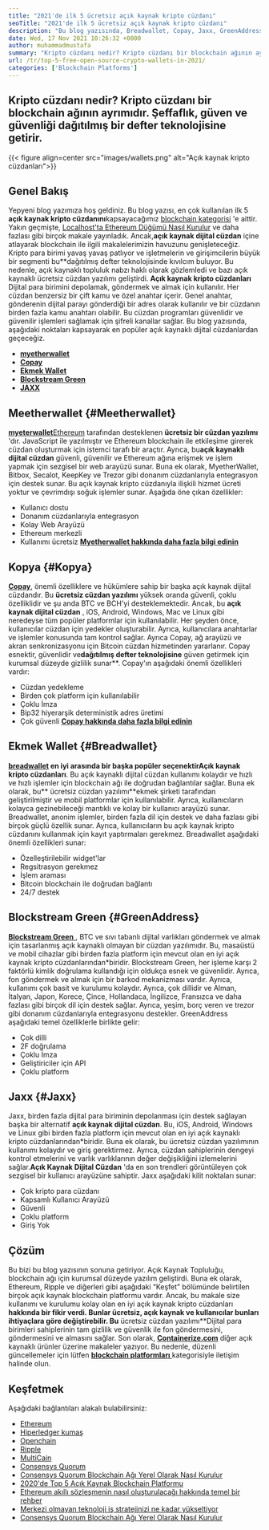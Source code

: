 ```yaml
---
title: "2021'de ilk 5 ücretsiz açık kaynak kripto cüzdanı" 
seoTitle: "2021'de ilk 5 ücretsiz açık kaynak kripto cüzdanı" 
description: "Bu blog yazısında, Breadwallet, Copay, Jaxx, GreenAddress ve Myetherwallet gibi en yaygın kullanılan açık kaynaklı kripto cüzdanları keşfedeceğiz." 
date: Wed, 17 Nov 2021 10:26:32 +0000
author: muhammadmustafa
summary: "Kripto cüzdanı nedir? Kripto cüzdanı bir blockchain ağının ayrımıdır. Şeffaflık, güven ve güvenliği dağıtılmış bir defter teknolojisine getirir." 
url: /tr/top-5-free-open-source-crypto-wallets-in-2021/
categories: ['Blockchain Platforms']
---
```


## Kripto cüzdanı nedir? Kripto cüzdanı bir blockchain ağının ayrımıdır. Şeffaflık, güven ve güvenliği dağıtılmış bir defter teknolojisine getirir.

{{< figure align=center src="images/wallets.png" alt="Açık kaynak kripto cüzdanları">}}


## Genel Bakış
Yepyeni blog yazımıza hoş geldiniz. Bu blog yazısı, en çok kullanılan ilk 5 **açık kaynak kripto cüzdanını**kapsayacağımız [blockchain kategorisi][1] 'e aittir. Yakın geçmişte, [Localhost'ta Ethereum Düğümü Nasıl Kurulur][2] ve daha fazlası gibi birçok makale yayınladık. Ancak,**açık kaynak dijital cüzdan** içine atlayarak blockchain ile ilgili makalelerimizin havuzunu genişleteceğiz. Kripto para birimi yavaş yavaş patlıyor ve işletmelerin ve girişimcilerin büyük bir segmenti bu**dağıtılmış defter teknolojisinde kıvılcım buluyor. Bu nedenle, açık kaynaklı topluluk nabzı haklı olarak gözlemledi ve bazı açık kaynaklı ücretsiz cüzdan yazılımı geliştirdi.
**Açık kaynak kripto cüzdanları** Dijital para birimini depolamak, göndermek ve almak için kullanılır. Her cüzdan benzersiz bir çift kamu ve özel anahtar içerir. Genel anahtar, gönderenin dijital parayı gönderdiği bir adres olarak kullanılır ve bir cüzdanın birden fazla kamu anahtarı olabilir. Bu cüzdan programları güvenlidir ve güvenilir işlemleri sağlamak için şifreli kanallar sağlar. Bu blog yazısında, aşağıdaki noktaları kapsayarak en popüler açık kaynaklı dijital cüzdanlardan geçeceğiz.
* **[myetherwallet][3]** 
* **[Copay][4]** 
* **[Ekmek Wallet][5]** 
* **[Blockstream Green][6]** 
* **[JAXX][7]** 

## Meetherwallet {#Meetherwallet}

[ **myeterwallet**][8][Ethereum][9] tarafından desteklenen **ücretsiz bir cüzdan yazılımı** 'dır. JavaScript ile yazılmıştır ve Ethereum blockchain ile etkileşime girerek cüzdan oluşturmak için istemci tarafı bir araçtır. Ayrıca, bu**açık kaynaklı dijital cüzdan** güvenli, güvenilir ve Ethereum ağına erişmek ve işlem yapmak için sezgisel bir web arayüzü sunar. Buna ek olarak, MyetherWallet, Bitbox, Secalot, KeepKey ve Trezor gibi donanım cüzdanlarıyla entegrasyon için destek sunar. Bu açık kaynak kripto cüzdanıyla ilişkili hizmet ücreti yoktur ve çevrimdışı soğuk işlemler sunar.
Aşağıda öne çıkan özellikler:
  * Kullanıcı dostu
  * Donanım cüzdanlarıyla entegrasyon
  * Kolay Web Arayüzü
  * Ethereum merkezli
  * Kullanımı ücretsiz
[ **Myetherwallet hakkında daha fazla bilgi edinin** ][8]

## Kopya {#Kopya}

[ **Copay**][10], önemli özelliklere ve hükümlere sahip bir başka açık kaynak dijital cüzdandır. Bu **ücretsiz cüzdan yazılımı** yüksek oranda güvenli, çoklu özelliklidir ve şu anda BTC ve BCH'yi desteklemektedir. Ancak, bu **açık kaynak dijital cüzdan** , iOS, Android, Windows, Mac ve Linux gibi neredeyse tüm popüler platformlar için kullanılabilir. Her şeyden önce, kullanıcılar cüzdan için yedekler oluşturabilir. Ayrıca, kullanıcılara anahtarlar ve işlemler konusunda tam kontrol sağlar. Ayrıca Copay, ağ arayüzü ve akran senkronizasyonu için Bitcoin cüzdan hizmetinden yararlanır. Copay esnektir, güvenlidir ve**dağıtılmış defter teknolojisine** güven getirmek için kurumsal düzeyde gizlilik sunar**.
Copay'ın aşağıdaki önemli özellikleri vardır:
  * Cüzdan yedekleme
  * Birden çok platform için kullanılabilir
  * Çoklu İmza
  * Bip32 hiyerarşik deterministik adres üretimi
  * Çok güvenli
**[Copay hakkında daha fazla bilgi edinin][11]**

## **Ekmek Wallet** {#Breadwallet}

**[breadwallet][12] **en iyi arasında bir başka popüler seçenektir**Açık kaynak kripto cüzdanları**. Bu açık kaynaklı dijital cüzdan kullanımı kolaydır ve hızlı ve hızlı işlemler için blockchain ağı ile doğrudan bağlantılar sağlar. Buna ek olarak, bu** ücretsiz cüzdan yazılımı**ekmek şirketi tarafından geliştirilmiştir ve mobil platformlar için kullanılabilir. Ayrıca, kullanıcıların kolayca gezinebileceği mantıklı ve kolay bir kullanıcı arayüzü sunar. Breadwallet, anonim işlemler, birden fazla dil için destek ve daha fazlası gibi birçok güçlü özellik sunar. Ayrıca, kullanıcıların bu açık kaynak kripto cüzdanını kullanmak için kayıt yaptırmaları gerekmez.
Breadwallet aşağıdaki önemli özellikleri sunar:
  * Özelleştirilebilir widget'lar
  * Regsitrasyon gerekmez
  * İşlem araması
  * Bitcoin blockchain ile doğrudan bağlantı
  * 24/7 destek

## Blockstream Green {#GreenAddress}

[ **Blockstream Green** ][13], BTC ve sıvı tabanlı dijital varlıkları göndermek ve almak için tasarlanmış açık kaynaklı olmayan bir cüzdan yazılımıdır. Bu, masaüstü ve mobil cihazlar gibi birden fazla platform için mevcut olan en iyi açık kaynak kripto cüzdanlarından*biridir. Blockstream Green, her işleme karşı 2 faktörlü kimlik doğrulama kullandığı için oldukça esnek ve güvenlidir. Ayrıca, fon göndermek ve almak için bir barkod mekanizması vardır. Ayrıca, kullanımı çok basit ve kurulumu kolaydır. Ayrıca, çok dillidir ve Alman, İtalyan, Japon, Korece, Çince, Hollandaca, İngilizce, Fransızca ve daha fazlası gibi birçok dil için destek sağlar. Ayrıca, yeşim, borç veren ve trezor gibi donanım cüzdanlarıyla entegrasyonu destekler.
GreenAddress aşağıdaki temel özelliklerle birlikte gelir:
  * Çok dilli
  * 2F doğrulama
  * Çoklu İmza
  * Geliştiriciler için API
  * Çoklu platform

## Jaxx {#Jaxx}

Jaxx, birden fazla dijital para biriminin depolanması için destek sağlayan başka bir alternatif **açık kaynak dijital cüzdan**. Bu, iOS, Android, Windows ve Linux gibi birden fazla platform için mevcut olan en iyi açık kaynaklı kripto cüzdanlarından*biridir. Buna ek olarak, bu ücretsiz cüzdan yazılımının kullanımı kolaydır ve giriş gerektirmez. Ayrıca, cüzdan sahiplerinin dengeyi kontrol etmelerini ve varlık varlıklarının değer değişikliğini izlemelerini sağlar.**Açık Kaynak Dijital Cüzdan** 'da en son trendleri görüntüleyen çok sezgisel bir kullanıcı arayüzüne sahiptir.
Jaxx aşağıdaki kilit noktaları sunar:
  * Çok kripto para cüzdanı
  * Kapsamlı Kullanıcı Arayüzü
  * Güvenli
  * Çoklu platform
  * Giriş Yok

## Çözüm
Bu bizi bu blog yazısının sonuna getiriyor. Açık Kaynak Topluluğu, blockchain ağı için kurumsal düzeyde yazılım geliştirdi. Buna ek olarak, Ethereum, Ripple ve diğerleri gibi aşağıdaki “Keşfet” bölümünde belirtilen birçok açık kaynak blockchain platformu vardır. Ancak, bu makale size kullanımı ve kurulumu kolay olan en iyi açık kaynak kripto cüzdanları **hakkında bir fikir verdi. Bunlar ücretsiz, açık kaynak ve kullanıcılar bunları ihtiyaçlara göre değiştirebilir. Bu** ücretsiz cüzdan yazılımı**Dijital para birimleri sahiplerinin tam gizlilik ve güvenlik ile fon göndermesini, göndermesini ve almasını sağlar.
Son olarak, [ **Containerize.com**][14] diğer açık kaynaklı ürünler üzerine makaleler yazıyor. Bu nedenle, düzenli güncellemeler için lütfen [**blockchain platformları** ][1] kategorisiyle iletişim halinde olun.

## Keşfetmek
Aşağıdaki bağlantıları alakalı bulabilirsiniz:
  * [Ethereum][9]
  * [Hiperledger kumaş][15]
  * [Openchain][16]
  * [Ripple][17]
  * [MultiCain][18]
  * [Consensys Quorum][19]
  * [Consensys Quorum Blockchain Ağı Yerel Olarak Nasıl Kurulur][20]
  * [2020'de Top 5 Açık Kaynak Blockchain Platformu][21]
  * [Ethereum akıllı sözleşmenin nasıl oluşturulacağı hakkında temel bir rehber][22]
  * [Merkezi olmayan teknoloji iş stratejinizi ne kadar yükseltiyor][23]
  * [Consensys Quorum Blockchain Ağı Yerel Olarak Nasıl Kurulur][20]



[1]: https://products.containerize.com/blockchain-platforms/
[2]: https://blog.containerize.com/blockchain-platforms/what-is-testnet-how-to-deploy-it-ethereum-testnet/
[3]: #MyEtherWallet
[4]: #Copay
[5]: #Breadwallet
[6]: #GreenAddress
[7]: #Jaxx
[8]: https://www.myetherwallet.com/
[9]: https://products.containerize.com/blockchain-platforms/ethereum
[10]: https://github.com/bitpay/copay
[11]: //github.com/bitpay/copay
[12]: https://brd.com/
[13]: https://blockstream.com/green/
[14]: https://www.containerize.com/
[15]: https://products.containerize.com/blockchain-platforms/hyperledger-fabric
[16]: https://products.containerize.com/blockchain-platforms/openchain
[17]: https://products.containerize.com/blockchain-platforms/ripple
[18]: https://products.containerize.com/blockchain-platforms/multichain
[19]: https://products.containerize.com/blockchain-platforms/consensys-quorum
[20]: https://blog.containerize.com/blockchain-platforms/how-to-setup-consensys-quorum-blockchain-network-locally/
[21]: https://blog.containerize.com/blockchain-platforms/top-5-open-source-blockchain-platforms-in-2020/
[22]: https://blog.containerize.com/
[23]: https://blog.containerize.com/2020/11/27/how-decentralized-technology-upgrades-your-business-strategy/
